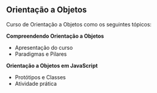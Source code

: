 ## Orientação a Objetos



Curso de Orientação a Objetos  como os seguintes tópicos:



**Compreendendo Orientação a Objetos**

- Apresentação do curso
- Paradigmas e Pilares



**Orientação a Objetos em JavaScript**

- Protótipos e Classes
- Atividade prática